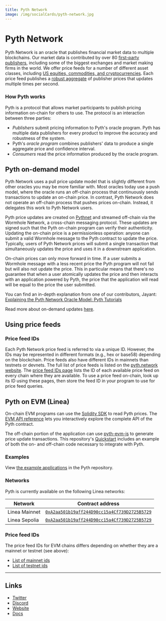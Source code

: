 ```yaml
---
title: Pyth Network
image: /img/socialCards/pyth-network.jpg
---
```


# Pyth Network

Pyth Network is an oracle that publishes financial market data to multiple blockchains. Our market 
data is contributed by over 80 [first-party publishers](https://pyth.network/publishers), including 
some of the biggest exchanges and market making firms in the world. We offer price feeds for a 
number of different asset classes, including [US equities, commodities, and cryptocurrencies](https://pyth.network/price-feeds). 
Each price feed publishes a [robust aggregate](https://docs.pyth.network/documentation/how-pyth-works/price-aggregation) 
of publisher prices that updates multiple times per second.

### How Pyth works

Pyth is a protocol that allows market participants to publish pricing information on-chain for 
others to use. The protocol is an interaction between three parties:

- _Publishers_ submit pricing information to Pyth's oracle program. Pyth has multiple data 
publishers for every product to improve the accuracy and robustness of the system.
- Pyth's _oracle program_ combines publishers' data to produce a single aggregate price and 
confidence interval.
- _Consumers_ read the price information produced by the oracle program.

## Pyth on-demand model

Pyth Network uses a pull price update model that is slightly different from other oracles you 
may be more familiar with. Most oracles today use a push model, where the oracle runs an 
off-chain process that continuously sends transactions to update an on-chain price. In contrast, 
Pyth Network does not operate an off-chain process that pushes prices on-chain. Instead, it 
delegates this work to Pyth Network users.

Pyth price updates are created on [Pythnet](https://docs.pyth.network/documentation/how-pyth-works/pythnet) 
and streamed off-chain via the Wormhole Network, a cross-chain messaging protocol. These updates 
are signed such that the Pyth on-chain program can verify their authenticity. Updating the on-chain 
price is a permissionless operation: anyone can submit a valid Wormhole message to the Pyth 
contract to update the price. Typically, users of Pyth Network prices will submit a single 
transaction that simultaneously updates the price and uses it in a downstream application.

On-chain prices can only move forward in time. If a user submits a Wormhole message with a less 
recent price the Pyth program will not fail but will also not update the price. This in particular 
means that there's no guarantee that when a user atomically updates the price and then interacts 
with an application powered by Pyth, the price that the application will read will be equal to 
the price the user submitted.

You can find an in-depth explanation from one of our contributors, Jayant: 
[Explaining the Pyth Network Oracle Model: Pyth Tutorials](https://www.youtube.com/watch?v=qdwrs23Qc9g)

Read more about on-demand updates [here](https://docs.pyth.network/documentation/pythnet-price-feeds/on-demand).

## Using price feeds

### Price feed IDs

Each Pyth Network price feed is referred to via a unique ID. However, the IDs may be represented in 
different formats (e.g., hex or base58) depending on the blockchain. Price feeds also have different 
IDs in mainnets than testnets or devnets. The full list of price feeds is listed on the 
[pyth.network website](https://pyth.network/price-feeds). The [price feed IDs page](https://pyth.network/developers/price-feed-ids) 
lists the ID of each available price feed on every chain where they are available. To use a price 
feed on-chain, look up its ID using these pages, then store the feed ID in your program to use for 
price feed queries.

## Pyth on EVM (Linea)

On-chain EVM programs can use the [Solidity SDK](https://github.com/pyth-network/pyth-sdk-solidity) 
to read Pyth prices. The [EVM API reference](https://docs.pyth.network/evm) lets you interactively 
explore the complete API of the Pyth contract.

The off-chain portion of the application can use [pyth-evm-js](https://github.com/pyth-network/pyth-crosschain/tree/main/target_chains/ethereum/sdk/js) 
to generate price update transactions. This repository's [Quickstart](https://github.com/pyth-network/pyth-crosschain/tree/main/target_chains/ethereum/sdk/js#quickstart) 
includes an example of both the on- and off-chain code necessary to integrate with Pyth.

### Examples

View [the example applications](https://github.com/pyth-network/pyth-examples/tree/main/price_feeds)
in the Pyth repository.

### Networks

Pyth is currently available on the following Linea networks:

| Network | Contract address |
| --- | --- |
| Linea Mainnet | [`0xA2aa501b19aff244D90cc15a4Cf739D2725B5729`](https://explorer.linea.build/address/0xA2aa501b19aff244D90cc15a4Cf739D2725B5729) |
| Linea Sepolia | [`0xA2aa501b19aff244D90cc15a4Cf739D2725B5729`](https://sepolia.lineascan.build/address/0xA2aa501b19aff244D90cc15a4Cf739D2725B5729) |

### Price feed IDs

The price feed IDs for EVM chains differs depending on whether they are a mainnet or testnet (see 
above):

- [List of mainnet ids](https://pyth.network/developers/price-feed-ids#pyth-evm-mainnet)
- [List of testnet ids](https://pyth.network/developers/price-feed-ids#pyth-evm-testnet)

---

## Links
- [Twitter](https://twitter.com/PythNetwork)
- [Discord](https://discord.com/invite/PythNetwork)
- [Website](https://pyth.network/)
- [Docs](https://docs.pyth.network/documentation)
